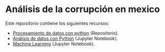 # Análisis de la corrupción en mexico

Este repositorio contiene los siguientes recursos:

- [Procesamiento de datos con python](https://github.com/Erick-INCS/Bedu-py) (Repositorio).
- [Análisis de datos con Python](Corrupt_Analysis.ipynb) (Jupyter Notebook).
- [Machine Learning](Bedu_ACM_ML.ipynb) (Jupyter Notebook).
